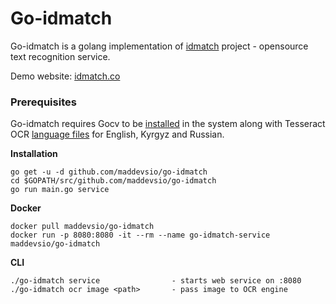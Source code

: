 # Go-idmatch
Go-idmatch is a golang implementation of [idmatch](https://github.com/maddevsio/idmatch) project - opensource text recognition service.

Demo website: [idmatch.co](https://idmatch.co/) 

### Prerequisites      
 Go-idmatch requires Gocv to be [installed](https://github.com/hybridgroup/gocv#how-to-install) in the system along with Tesseract OCR [language files](https://github.com/tesseract-ocr/tesseract/wiki/Data-Files) for English, Kyrgyz and Russian.
 
**Installation**
```
go get -u -d github.com/maddevsio/go-idmatch
cd $GOPATH/src/github.com/maddevsio/go-idmatch
go run main.go service
```
**Docker**
```
docker pull maddevsio/go-idmatch
docker run -p 8080:8080 -it --rm --name go-idmatch-service maddevsio/go-idmatch
```
**CLI**
```
./go-idmatch service				- starts web service on :8080
./go-idmatch ocr image <path>		- pass image to OCR engine	
```

